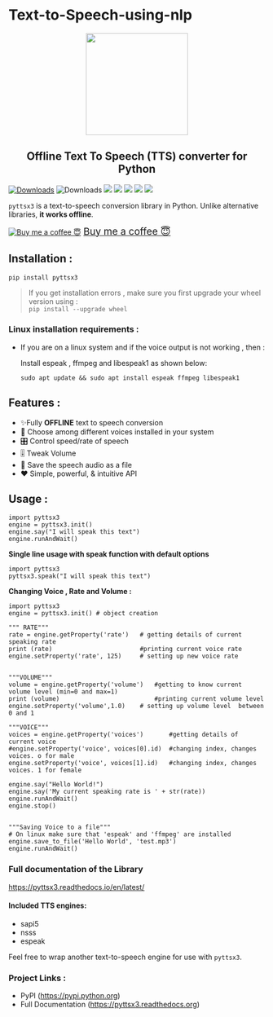 # Text-to-Speech-using-nlp

<p align="center">
  <img src=".github/logo.svg?sanitize=true" width="200px" height="200px">
</p>
<h2 align="center">Offline Text To Speech (TTS) converter for Python </h2>


[![Downloads](https://pepy.tech/badge/pyttsx3)](https://pepy.tech/project/pyttsx3) ![Downloads](https://pepy.tech/badge/pyttsx3/week)  [![](https://img.shields.io/github/languages/code-size/nateshmbhat/pyttsx3.svg?style=plastic)](https://github.com/nateshmbhat/pyttsx3)  [![](https://img.shields.io/github/license/nateshmbhat/pyttsx3?style=plastic)](https://github.com/nateshmbhat/pyttsx3) [![](https://img.shields.io/pypi/v/pyttsx3.svg?style=plastic)](https://pypi.org/project/pyttsx3/) [![](https://img.shields.io/github/languages/top/nateshmbhat/pyttsx3.svg?style=plastic)](https://github.com/nateshmbhat/pyttsx3) [![](https://img.shields.io/badge/author-nateshmbhat-green.svg)](https://github.com/nateshmbhat)


`pyttsx3` is a text-to-speech conversion library in Python. Unlike alternative libraries, **it works offline**.

<a class="bmc-button" target="_blank" href="https://www.buymeacoffee.com/nateshmbhat"><img src="https://cdn.buymeacoffee.com/buttons/bmc-new-btn-logo.svg" alt="Buy me a coffee 😇"><span style="margin-left:5px;font-size:19px !important;">Buy me a coffee 😇</span></a>

## Installation :


	pip install pyttsx3

> If you get installation errors , make sure you first upgrade your wheel version using :  
`pip install --upgrade wheel`

### Linux installation requirements : 

+ If you are on a linux system and if the voice output is not working , then  : 

	Install espeak , ffmpeg and libespeak1 as shown below: 

	```
	sudo apt update && sudo apt install espeak ffmpeg libespeak1
	```


## Features : 

- ✨Fully **OFFLINE** text to speech conversion
- 🎈 Choose among different voices installed in your system
- 🎛 Control speed/rate of speech
- 🎚 Tweak Volume
- 📀 Save the speech audio as a file
- ❤️ Simple, powerful, & intuitive API


## Usage :

```python3
import pyttsx3
engine = pyttsx3.init()
engine.say("I will speak this text")
engine.runAndWait()
```

**Single line usage with speak function with default options**

```python3
import pyttsx3
pyttsx3.speak("I will speak this text")
```

	
**Changing Voice , Rate and Volume :**

```python3
import pyttsx3
engine = pyttsx3.init() # object creation

""" RATE"""
rate = engine.getProperty('rate')   # getting details of current speaking rate
print (rate)                        #printing current voice rate
engine.setProperty('rate', 125)     # setting up new voice rate


"""VOLUME"""
volume = engine.getProperty('volume')   #getting to know current volume level (min=0 and max=1)
print (volume)                          #printing current volume level
engine.setProperty('volume',1.0)    # setting up volume level  between 0 and 1

"""VOICE"""
voices = engine.getProperty('voices')       #getting details of current voice
#engine.setProperty('voice', voices[0].id)  #changing index, changes voices. o for male
engine.setProperty('voice', voices[1].id)   #changing index, changes voices. 1 for female

engine.say("Hello World!")
engine.say('My current speaking rate is ' + str(rate))
engine.runAndWait()
engine.stop()


"""Saving Voice to a file"""
# On linux make sure that 'espeak' and 'ffmpeg' are installed
engine.save_to_file('Hello World', 'test.mp3')
engine.runAndWait()

```




### **Full documentation of the Library**

https://pyttsx3.readthedocs.io/en/latest/


#### Included TTS engines:

* sapi5
* nsss
* espeak

Feel free to wrap another text-to-speech engine for use with ``pyttsx3``.

### Project Links :

* PyPI (https://pypi.python.org)
* Full Documentation (https://pyttsx3.readthedocs.org)
